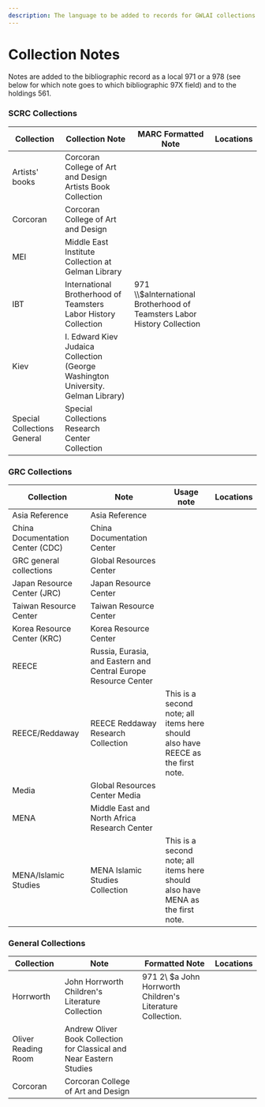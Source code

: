 ```yaml
---
description: The language to be added to records for GWLAI collections.
---
```


# Collection Notes

Notes are added to the bibliographic record as a local 971 or a 978 (see below for which note goes to which bibliographic 97X field) and to the holdings 561.&#x20;

### SCRC Collections

| Collection                  | Collection Note                                                                  | MARC Formatted Note                                                       | Locations |
| --------------------------- | -------------------------------------------------------------------------------- | ------------------------------------------------------------------------- | --------- |
| Artists' books              | Corcoran College of Art and Design Artists Book Collection                       |                                                                           |           |
| Corcoran                    | Corcoran College of Art and Design                                               |                                                                           |           |
| MEI                         | Middle East Institute Collection at Gelman Library                               |                                                                           |           |
| IBT                         | International Brotherhood of Teamsters Labor History Collection                  | 971 \\\\$aInternational Brotherhood of Teamsters Labor History Collection |           |
| Kiev                        | I. Edward Kiev Judaica Collection (George Washington University. Gelman Library) |                                                                           |           |
| Special Collections General | Special Collections Research Center Collection                                   |                                                                           |           |

### GRC Collections

| Collection                       | Note                                                            | Usage note                                                                      | Locations |
| -------------------------------- | --------------------------------------------------------------- | ------------------------------------------------------------------------------- | --------- |
| Asia Reference                   | Asia Reference                                                  |                                                                                 |           |
| China Documentation Center (CDC) | China Documentation Center                                      |                                                                                 |           |
| GRC general collections          | Global Resources Center                                         |                                                                                 |           |
| Japan Resource Center (JRC)      | Japan Resource Center                                           |                                                                                 |           |
| Taiwan Resource Center           | Taiwan Resource Center                                          |                                                                                 |           |
| Korea Resource Center (KRC)      | Korea Resource Center                                           |                                                                                 |           |
| REECE                            | Russia, Eurasia, and Eastern and Central Europe Resource Center |                                                                                 |           |
| REECE/Reddaway                   | REECE Reddaway Research Collection                              | This is a second note; all items here should also have REECE as the first note. |           |
| Media                            | Global Resources Center Media                                   |                                                                                 |           |
| MENA                             | Middle East and North Africa Research Center                    |                                                                                 |           |
| MENA/Islamic Studies             | MENA Islamic Studies Collection                                 | This is a second note; all items here should also have MENA as the first note.  |           |

### General Collections

| Collection          | Note                                                                 | Formatted Note                                             | Locations |
| ------------------- | -------------------------------------------------------------------- | ---------------------------------------------------------- | --------- |
| Horrworth           | John Horrworth Children's Literature Collection                      | 971 2\ $a John Horrworth Children's Literature Collection. |           |
| Oliver Reading Room | Andrew Oliver Book Collection for Classical and Near Eastern Studies |                                                            |           |
| Corcoran            | Corcoran College of Art and Design                                   |                                                            |           |
